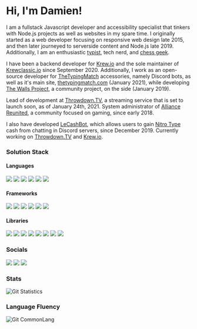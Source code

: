 # Hi, I'm Damien!

I am a fullstack Javascript developer and accessibility specialist that tinkers with Node.js projects as well as websites in my spare time.
I originally started as a web developer focusing on responsive web design late 2015, and then later journeyed to serverside content and Node.js late 2019.
Additionally, I am an enthusiastic [typist](https://nitrotype.com/racer/DamienVesper), tech nerd, and [chess geek](https://lichess.org/@/DamienVesper).

I have been a backend developer for [Krew.io](https://krew.io) and the sole maintainer of [Krewclassic.io](https://krewclassic.io) since September 2020.
Additionally, I work as an open-source developer for [TheTypingMatch](https://github.com/TheTypingMatch) accessories, namely Discord bots, as well as it's main site, [thetypingmatch.com](https://thetypingmatch.com) (January 2021), while developing [The Walls Project](https://thewallsproject.org), a community project, on the side (January 2019).

Lead of development at [Throwdown.TV](https://throwdown.tv), a streaming service that is set to launch soon, as of January 24th, 2021.
System administrator of [Alliance Reunited](https://alru.ga), a community focused on gaming, since early 2018.

I also have developed [LeCashBot](https://lecashbot.cf), which allows users to gain [Nitro Type](https://nitrotype.com) cash from chatting in Discord servers, since December 2019.
Currently working on [Throwdown.TV](https://throwdown.tv) and [Krew.io](https://krew.io).

### Solution Stack

#### Languages
[![](https://img.shields.io/badge/javascript%20-%23323330.svg?style=for-the-badge&logo=javascript)](https://www.javascript.com)
[![](https://img.shields.io/badge/typescript-%23007ACC.svg?style=for-the-badge&logo=typescript&logoColor=white)](https://www.typescriptlang.org)
[![](https://img.shields.io/badge/html5%20-%23E34F26.svg?style=for-the-badge&logo=html5&logoColor=white)](https://www.w3schools.com)
[![](https://img.shields.io/badge/css3%20-%231572B6.svg?style=for-the-badge&logo=css3&logoColor=white)](https://www.w3schools.com)
[![](https://img.shields.io/badge/Python-%23FFD343?style=for-the-badge&logo=python&logoColor=black)](https://www.python.org)
[![](https://img.shields.io/badge/C%2B%2B-%233696CF?style=for-the-badge&logo=c%2B%2B&logoColor=white)](https://www.cplusplus.com)

#### Frameworks
[![](https://img.shields.io/badge/git%20-%23000000.svg?style=for-the-badge&logo=git&logoColor=white)](https://github.com)
[![](https://img.shields.io/badge/node.js%20-%2343853D.svg?style=for-the-badge&logo=node.js&logoColor=white)](https://www.nodejs.org)
[![](https://img.shields.io/badge/grunt%20-%23E78625.svg?style=for-the-badge&logo=grunt&logoColor=white)](https://gruntjs.com)
[![](https://img.shields.io/badge/eslint%20-%2341229C.svg?style=for-the-badge&logo=eslint&logoColor=white)](https://eslint.org)
[![](https://img.shields.io/badge/webpack%20-%231C78C0.svg?style=for-the-badge&logo=webpack&logoColor=white)](https://webpack.js.org)
[![](https://img.shields.io/badge/nginx%20-%23207D23.svg?style=for-the-badge&logo=nginx&logoColor=white)](https://www.nginx.com)


#### Libraries
[![](https://img.shields.io/badge/socket.io%20-%23000000.svg?style=for-the-badge&logo=socket.io)](https://socket.io)
[![](https://img.shields.io/badge/express%20-%23EDE7E6.svg?style=for-the-badge&logo=express&logoColor=black)](https://expressjs.com)
[![](https://img.shields.io/badge/mongodb-%234DB33D?style=for-the-badge&logo=mongodb&logoColor=white)](https://www.mongodb.com)
[![](https://img.shields.io/badge/jquery-%230769AD?style=for-the-badge&logo=jquery&logoColor=white)](https://jquery.org)
[![](https://img.shields.io/badge/bootstrap-%23563D7C?style=for-the-badge&logo=bootstrap&logoColor=white)](https://getbootstrap.com)
[![](https://img.shields.io/badge/react-%2361DBFB?style=for-the-badge&logo=react&logoColor=black)](https://reactjs.org)
[![](https://img.shields.io/badge/discord%2Ejs-%232B61B3?style=for-the-badge)](https://discord.js.org)
[![](https://img.shields.io/badge/three%2Ejs-%23292E36?style=for-the-badge&logo=three%2Ejs&logoColor=white)](https://reactjs.org)

### Socials
[![](https://img.shields.io/badge/Twitter-%231DA1F2?style=for-the-badge&logo=twitter&logoColor=white)](https://twitter.com/LDamienVesper)
[![](https://img.shields.io/badge/Discord-%237289DA?style=for-the-badge&logo=discord&logoColor=white)](https://discord.alru.ga)
[![](https://img.shields.io/badge/Reddit-%23FF4500?style=for-the-badge&logo=reddit&logoColor=white)](https://www.reddit.com/user/DamienVesper)


### Stats
![Git Statistics](https://github-readme-stats.vercel.app/api?username=DamienVesper&show_icons=true&theme=tokyonight&include_all_commits=true&count_private=true&hide_border=true)

### Language Fluency
![Git CommonLang](https://github-readme-stats.vercel.app/api/top-langs/?username=DamienVesper&hide_border=true&layout=compact&theme=tokyonight)
